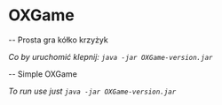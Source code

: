 # OXGame
--
Prosta gra kółko krzyżyk

*Co by uruchomić klepnij: `java -jar OXGame-version.jar`*

--
Simple OXGame

*To run use just `java -jar OXGame-version.jar`*

